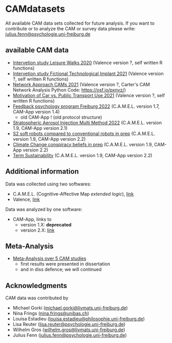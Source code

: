# CAMdatasets
All available CAM data sets collected for future analysis. If you want to contribute or to analyze the CAM or survey data please write: <julius.fenn@psychologie.uni-freiburg.de>


## available CAM data

- [Intervetion study Leisure Walks 2020](/Intervetion%20study%20Leisure%20Walks%202020) (Valence version ?, self written R functions)
- [Intervetion study Fictional Technological Implant 2021](/Intervetion%20study%20Fictional%20Technological%20Implant%202021) (Valence version ?, self written R functions)
- [Network Approach CAMs 2021](/Network%20Approach%20CAMs%202021) (Valence version ?, Carter's CAM Network Analysis Python Code: https://osf.io/pxnvz/)
- [Motivation of Car vs. Public Transport Use 2021](/Motivation%20of%20Car%20vs.%20Public%20Transport%20Use%202021) (Valence version ?, self written R functions)
- [Feedback psychology program Freiburg 2022](/Feedback%20psychology%20program%20Freiburg%202022) (C.A.M.E.L. version 1.7, CAM-App version 1.4)
    + old CAM-App ! (old protocol structure)
- [Stratospheric Aerosol Injection Multi Method 2022](/Stratospheric%20Aerosol%20Injection%20Multi%20Method%202022) (C.A.M.E.L. version 1.9, CAM-App version 2.1)
- [S2 soft robots compared to conventional robots in prep](/S2%20soft%20robots%20compared%20to%20conventional%20robots) (C.A.M.E.L. version 1.9, CAM-App version 2.2)
- [Climate Change conspiracy beliefs in prep](/Climate%20Change%20conspiracy%20beliefs) (C.A.M.E.L. version 1.9, CAM-App version 2.2)
- [Term Sustainability](/Term%20sustainability) (C.A.M.E.L. version 1.9, CAM-App version 2.2)



## Additional information

Data was collected using two softwares: 
- C.A.M.E.L. (Cognitive-Affective Map *extended logic*), [link](https://camgalaxy.github.io/)
- Valence, [link](https://cam1.psychologie.uni-freiburg.de/)

Data was analyzed by one software:
- CAM-App, links to
    - version 1.X: **deprecated**
    - version 2.X: [link](https://fennapps.shinyapps.io/CAMtools_CAMapp/)


## Meta-Analysis
- [Meta-Analysis over 5 CAM studies](/metaAnalysis_Dissertation)
    + first results were presented in dissertation
    + and in diss defence; we will continued





## Acknowledgments

CAM data was contributed by
- Michael Gorki (<michael.gorki@livmats.uni-freiburg.de>)
- Nina Frings (<nina.frings@unibas.ch>)
- Louisa Estadieu (<louisa.estadieu@philosophie.uni-freiburg.de>)
- Lisa Reuter (<lisa.reuter@psychologie.uni-freiburg.de>)
- Wilhelm Gros (<wilhelm.gros@livmats.uni-freiburg.de>)
- Julius Fenn (<julius.fenn@psychologie.uni-freiburg.de>)